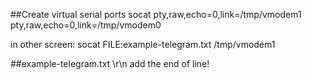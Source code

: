 ##Create virtual serial ports
socat pty,raw,echo=0,link=/tmp/vmodem1  pty,raw,echo=0,link=/tmp/vmodem0

in other screen:
socat FILE:example-telegram.txt /tmp/vmodem1

##example-telegram.txt
\r\n add the end of line!

